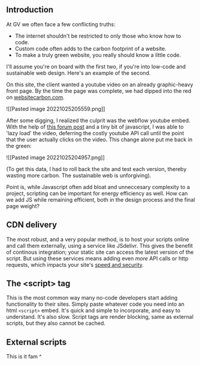 ## Introduction
At GV we often face a few conflicting truths:
 - The internet shouldn't be restricted to only those who know how to code.
 - Custom code often adds to the carbon footprint of a website.
 - To make a truly green website, you really should know a little code.

I'll assume you're on board with the first two, if you're into low-code and sustainable web design. Here's an example of the second.

On this site, the client wanted a youtube video on an already graphic-heavy front page. By the time the page was complete, we had dipped into the red on [websitecarbon.com]().

![[Pasted image 20221025205559.png]]

After some digging, I realized the culprit was the webflow youtube embed. With the help of [this forum post](https://discourse.webflow.com/t/high-performance-native-styled-youtube-embed/97763) and a tiny bit of javascript, I was able to 'lazy load' the video, deferring the costly youtube API call until the point that the user actually clicks on the video. This change alone put me back in the green:

![[Pasted image 20221025204957.png]]

(To get this data, I had to roll back the site and test each version, thereby wasting more carbon. The sustainable web is unforgiving). 

Point is, while Javascript often add bloat and unneccesary complexity to a project, scripting can be important for energy efficiency as well. How can we add JS while remaining efficient, both in the design process and the final page weight? 

## CDN delivery
The most robust, and a very popular method, is to host your scripts online and call them externally, using a service like JSdelivr. This gives the benefit of continous integration; your static site can access the latest version of the script. But using these services means adding even *more* API calls or http requests, which impacts your site's [speed and security](https://blog.wesleyac.com/posts/why-not-javascript-cdn).

## The \<script> tag
This is the most common way many no-code developers start adding functionality to their sites. Simply paste whatever code you need into an html `<script>` embed. It's quick and simple to incorporate, and easy to understand. It's also slow. Script tags are render blocking, same as external scripts, but they also cannot be cached.

## External scripts
This is it fam ^ 







